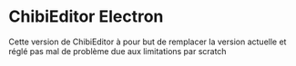 # ChibiEditor Electron

Cette version de ChibiEditor à pour but de remplacer la version actuelle et réglé pas mal de problème due aux limitations par scratch
